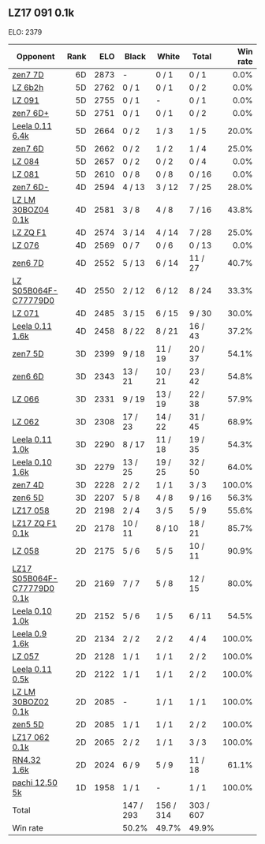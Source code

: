 ## LZ17 091 0.1k ##

ELO: 2379

Opponent | Rank | ELO | Black | White | Total | Win rate
---------|-----:|----:|-------|-------|-------|-------:
[zen7 7D](zen7%207D.md) | 6D | 2873 | - | 0 / 1 | 0 / 1 | 0.0%
[LZ 6b2h](LZ%206b2h.md) | 5D | 2762 | 0 / 1 | 0 / 1 | 0 / 2 | 0.0%
[LZ 091](LZ%20091.md) | 5D | 2755 | 0 / 1 | - | 0 / 1 | 0.0%
[zen7 6D+](zen7%206D+.md) | 5D | 2751 | 0 / 1 | 0 / 1 | 0 / 2 | 0.0%
[Leela 0.11 6.4k](Leela%200.11%206.4k.md) | 5D | 2664 | 0 / 2 | 1 / 3 | 1 / 5 | 20.0%
[zen7 6D](zen7%206D.md) | 5D | 2662 | 0 / 2 | 1 / 2 | 1 / 4 | 25.0%
[LZ 084](LZ%20084.md) | 5D | 2657 | 0 / 2 | 0 / 2 | 0 / 4 | 0.0%
[LZ 081](LZ%20081.md) | 5D | 2610 | 0 / 8 | 0 / 8 | 0 / 16 | 0.0%
[zen7 6D-](zen7%206D-.md) | 4D | 2594 | 4 / 13 | 3 / 12 | 7 / 25 | 28.0%
[LZ LM 30BOZ04 0.1k](LZ%20LM%2030BOZ04%200.1k.md) | 4D | 2581 | 3 / 8 | 4 / 8 | 7 / 16 | 43.8%
[LZ ZQ F1](LZ%20ZQ%20F1.md) | 4D | 2574 | 3 / 14 | 4 / 14 | 7 / 28 | 25.0%
[LZ 076](LZ%20076.md) | 4D | 2569 | 0 / 7 | 0 / 6 | 0 / 13 | 0.0%
[zen6 7D](zen6%207D.md) | 4D | 2552 | 5 / 13 | 6 / 14 | 11 / 27 | 40.7%
[LZ S05B064F-C77779D0](LZ%20S05B064F-C77779D0.md) | 4D | 2550 | 2 / 12 | 6 / 12 | 8 / 24 | 33.3%
[LZ 071](LZ%20071.md) | 4D | 2485 | 3 / 15 | 6 / 15 | 9 / 30 | 30.0%
[Leela 0.11 1.6k](Leela%200.11%201.6k.md) | 4D | 2458 | 8 / 22 | 8 / 21 | 16 / 43 | 37.2%
[zen7 5D](zen7%205D.md) | 3D | 2399 | 9 / 18 | 11 / 19 | 20 / 37 | 54.1%
[zen6 6D](zen6%206D.md) | 3D | 2343 | 13 / 21 | 10 / 21 | 23 / 42 | 54.8%
[LZ 066](LZ%20066.md) | 3D | 2331 | 9 / 19 | 13 / 19 | 22 / 38 | 57.9%
[LZ 062](LZ%20062.md) | 3D | 2308 | 17 / 23 | 14 / 22 | 31 / 45 | 68.9%
[Leela 0.11 1.0k](Leela%200.11%201.0k.md) | 3D | 2290 | 8 / 17 | 11 / 18 | 19 / 35 | 54.3%
[Leela 0.10 1.6k](Leela%200.10%201.6k.md) | 3D | 2279 | 13 / 25 | 19 / 25 | 32 / 50 | 64.0%
[zen7 4D](zen7%204D.md) | 3D | 2228 | 2 / 2 | 1 / 1 | 3 / 3 | 100.0%
[zen6 5D](zen6%205D.md) | 3D | 2207 | 5 / 8 | 4 / 8 | 9 / 16 | 56.3%
[LZ17 058](LZ17%20058.md) | 2D | 2198 | 2 / 4 | 3 / 5 | 5 / 9 | 55.6%
[LZ17 ZQ F1 0.1k](LZ17%20ZQ%20F1%200.1k.md) | 2D | 2178 | 10 / 11 | 8 / 10 | 18 / 21 | 85.7%
[LZ 058](LZ%20058.md) | 2D | 2175 | 5 / 6 | 5 / 5 | 10 / 11 | 90.9%
[LZ17 S05B064F-C77779D0 0.1k](LZ17%20S05B064F-C77779D0%200.1k.md) | 2D | 2169 | 7 / 7 | 5 / 8 | 12 / 15 | 80.0%
[Leela 0.10 1.0k](Leela%200.10%201.0k.md) | 2D | 2152 | 5 / 6 | 1 / 5 | 6 / 11 | 54.5%
[Leela 0.9 1.6k](Leela%200.9%201.6k.md) | 2D | 2134 | 2 / 2 | 2 / 2 | 4 / 4 | 100.0%
[LZ 057](LZ%20057.md) | 2D | 2128 | 1 / 1 | 1 / 1 | 2 / 2 | 100.0%
[Leela 0.11 0.5k](Leela%200.11%200.5k.md) | 2D | 2122 | 1 / 1 | 1 / 1 | 2 / 2 | 100.0%
[LZ LM 30BOZ02 0.1k](LZ%20LM%2030BOZ02%200.1k.md) | 2D | 2085 | - | 1 / 1 | 1 / 1 | 100.0%
[zen5 5D](zen5%205D.md) | 2D | 2085 | 1 / 1 | 1 / 1 | 2 / 2 | 100.0%
[LZ17 062 0.1k](LZ17%20062%200.1k.md) | 2D | 2065 | 2 / 2 | 1 / 1 | 3 / 3 | 100.0%
[RN4.32 1.6k](RN4.32%201.6k.md) | 2D | 2024 | 6 / 9 | 5 / 9 | 11 / 18 | 61.1%
[pachi 12.50 5k](pachi%2012.50%205k.md) | 1D | 1958 | 1 / 1 | - | 1 / 1 | 100.0%
Total | | | 147 / 293 | 156 / 314 | 303 / 607 | 
Win rate| | | 50.2% | 49.7% | 49.9% | 
